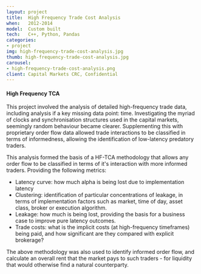```yaml
---
layout: project
title:  High Frequency Trade Cost Analysis
when:   2012-2014
model:  Custom built
tech:   C++, Python, Pandas
categories:
- project
img: high-frequency-trade-cost-analysis.jpg
thumb: high-frequency-trade-cost-analysis.jpg
carousel:
- high-frequency-trade-cost-analysis.png
client: Capital Markets CRC, Confidential
---
```

#### High Frequency TCA

This project involved the analysis of detailed high-frequency trade data, including analysis if a key missing data point: time. Investigating the myriad of clocks and synchronisation structures used in the capital markets, seemingly random behaviour became clearer. Supplementing this with proprietary order flow data allowed trade interactions to be classified in terms of informedness, allowing the identification of low-latency predatory traders.

This analysis formed the basis of a HF-TCA methodology that allows any order flow to be classified in terms of it's interaction with more informed traders. Providing the following metrics:

* Latency curve: how much alpha is being lost due to implementation latency
* Clustering: identification of particular concentrations of leakage, in terms of implementation factors such as market, time of day, asset class, broker or execution algorithm.
* Leakage: how much is being lost, providing the basis for a business case to improve pure latency outcomes.
* Trade costs: what is the implicit costs (at high-frequency timeframes) being paid, and how significant are they compared with explicit brokerage?

The above methodology was also used to identify informed order flow, and calculate an overall rent that the market pays to such traders - for liquidity that would otherwise find a natural counterparty.
